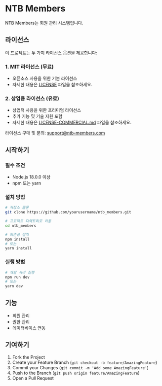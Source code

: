 # NTB Members

NTB Members는 회원 관리 시스템입니다.

## 라이선스

이 프로젝트는 두 가지 라이선스 옵션을 제공합니다:

### 1. MIT 라이선스 (무료)
- 오픈소스 사용을 위한 기본 라이선스
- 자세한 내용은 [LICENSE](LICENSE) 파일을 참조하세요.

### 2. 상업용 라이선스 (유료)
- 상업적 사용을 위한 프리미엄 라이선스
- 추가 기능 및 기술 지원 포함
- 자세한 내용은 [LICENSE-COMMERCIAL.md](LICENSE-COMMERCIAL.md) 파일을 참조하세요.

라이선스 구매 및 문의: support@ntb-members.com

## 시작하기

### 필수 조건

- Node.js 18.0.0 이상
- npm 또는 yarn

### 설치 방법

```bash
# 저장소 클론
git clone https://github.com/yourusername/ntb_members.git

# 프로젝트 디렉토리로 이동
cd ntb_members

# 의존성 설치
npm install
# 또는
yarn install
```

### 실행 방법

```bash
# 개발 서버 실행
npm run dev
# 또는
yarn dev
```

## 기능

- 회원 관리
- 권한 관리
- 데이터베이스 연동

## 기여하기

1. Fork the Project
2. Create your Feature Branch (`git checkout -b feature/AmazingFeature`)
3. Commit your Changes (`git commit -m 'Add some AmazingFeature'`)
4. Push to the Branch (`git push origin feature/AmazingFeature`)
5. Open a Pull Request


